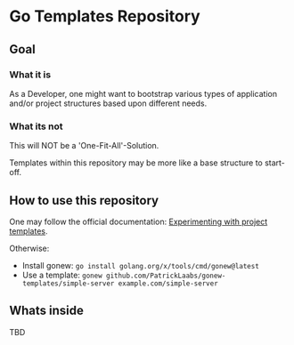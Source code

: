 # Go Templates Repository

## Goal

### What it is
As a Developer, one might want to bootstrap various types of application and/or project structures based upon different needs.

### What its not
This will NOT be a 'One-Fit-All'-Solution.

Templates within this repository may be more like a base structure to start-off.

## How to use this repository

One may follow the official documentation:
[Experimenting with project templates](https://go.dev/blog/gonew).

Otherwise:

- Install gonew: `go install golang.org/x/tools/cmd/gonew@latest`
- Use a template: `gonew github.com/PatrickLaabs/gonew-templates/simple-server example.com/simple-server`

## Whats inside

TBD